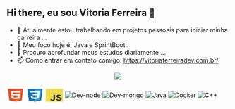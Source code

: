 ## Hi there, eu sou Vitoria Ferreira 👋

- 🔭 Atualmente estou trabalhando em projetos pessoais para iniciar minha carreira ...
- 🌱 Meu foco hoje é: Java e SprintBoot..
- 👯 Procuro aprofundar meus estudos diariamente ...
- 📫 Como entrar em contato comigo: https://vitoriaferreiradev.com.br/

<div align="center">
 
  <a href="https://github.com/vitoriaferreirap">
    <img height="180em" src="https://github-readme-stats.vercel.app/api/top-langs/?username=vitoriaferreirap&layout=compact&langs_count=7&theme=dracula" />
  </a>
</div>

<div style="display: inline_block"><br>
  <img align="center" alt="Dev-HTML" height="30" width="40" src="https://raw.githubusercontent.com/devicons/devicon/master/icons/html5/html5-original.svg">
  <img align="center" alt="Dev-CSS" height="30" width="40" src="https://raw.githubusercontent.com/devicons/devicon/master/icons/css3/css3-original.svg">
  <img align="center" alt="Dev-Js" height="30" width="40" src="https://raw.githubusercontent.com/devicons/devicon/master/icons/javascript/javascript-original.svg">
  <img align="center" alt="Dev-node" height="30" width="40"  src="https://cdn.jsdelivr.net/gh/devicons/devicon@latest/icons/nodejs/nodejs-original.svg">
  <img align="center" alt="Dev-mongo" height="30" width="40" src="https://cdn.jsdelivr.net/gh/devicons/devicon@latest/icons/mongodb/mongodb-original-wordmark.svg">
    <img align="center" alt="Java" height="30" width="40" src="https://cdn.jsdelivr.net/gh/devicons/devicon@latest/icons/java/java-original-wordmark.svg">
    <img  align="center" alt="Docker" height="30" width="40" src="https://cdn.jsdelivr.net/gh/devicons/devicon@latest/icons/docker/docker-original.svg" />
  <img  align="center" alt="C++" height="30" width="40" src="https://cdn.jsdelivr.net/gh/devicons/devicon@latest/icons/cplusplus/cplusplus-original.svg" />

</div>

##

</div>
